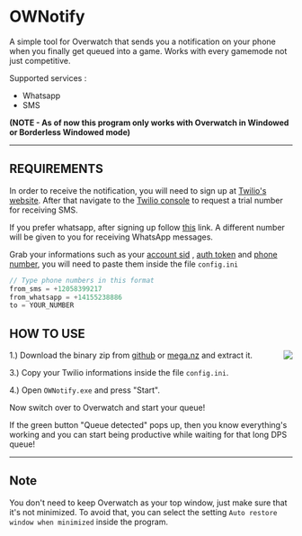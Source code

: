 # OWNotify

A simple tool for Overwatch that sends you a notification on your phone when you finally get queued into a game. Works with every gamemode not just competitive.

Supported services :

- Whatsapp
- SMS

**(NOTE - As of now this program only works with Overwatch in Windowed or Borderless Windowed mode)**

---

## REQUIREMENTS

In order to receive the notification, you will need to sign up at [Twilio's website](https://www.twilio.com/try-twilio). After that navigate to the [Twilio console](https://www.twilio.com/console) to request a trial number for receiving SMS.

<!-- <img align="right" src="https://i.postimg.cc/85dpc4rQ/console.png" height=250> -->

If you prefer whatsapp, after signing up follow [this](https://www.twilio.com/console/sms/whatsapp/learn) link. A different number will be given to you for receiving WhatsApp messages.

Grab your informations such as your <u>account sid</u> , <u>auth token</u> and <u>phone number</u>, you will need to paste them inside the file `config.ini`


```c
// Type phone numbers in this format
from_sms = +12058399217
from_whatsapp = +14155238886
to = YOUR_NUMBER
```

## HOW TO USE

>><img align="right" src="https://i.postimg.cc/g0FrdtxH/demo.png">

1.) Download the binary zip from [github](https://github.com/crownium/OWNotify/releases/download/v1.0/OWNotify.zip) or [mega.nz](https://mega.nz/file/bOom1BaT#EXGxjJz1EhmzqvMjRdNaSHPepuh88HkQi__5IMGXUNk) and extract it.

3.) Copy your Twilio informations inside the file `config.ini`.

4.) Open `OWNotify.exe` and press "Start".

Now switch over to Overwatch and start your queue!

If the green button "Queue detected" pops up, then you know everything's working and you can start being productive while waiting for that long DPS queue!

---

## Note

You don't need to keep Overwatch as your top window, just make sure that it's not minimized. To avoid that, you can select the setting `Auto restore window when minimized` inside the program.
